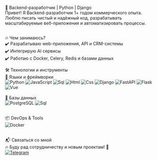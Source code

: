 🚀 Backend-разработчик | Python | Django <br>
Привет! Я Backend-разработчик 1+ годом коммерческого опыта.<br>
Люблю писать чистый и надёжный код, разрабатывать масштабируемые веб-приложения и автоматизировать процессы.<br><br>

🔥 Чем занимаюсь?<br>
✔️ Разрабатываю web-приложения, API и CRM-системы<br>
✔️ Интегрирую AI сервисы<br>
✔️ Работаю с Docker, Celery, Redis и базами данных<br>

🛠 Технологии и инструменты<br>
📌 Языки и фреймворки<br>
![Python](https://img.shields.io/badge/-Python-2f4f4f?style=for-the-badge&logo=python)
![JavaScript](https://img.shields.io/badge/-javascript-c0c0c0?style=for-the-badge&logo=javascript)
![Sql](https://img.shields.io/badge/-sql-000000?style=for-the-badge&logo=postgresql)
![Html](https://img.shields.io/badge/-html-008b8b?style=for-the-badge&logo=html5)
![Css](https://img.shields.io/badge/-css-57719b?style=for-the-badge&logo=c) 
![Django](https://img.shields.io/badge/-django-048280?style=for-the-badge&logo=django)
![FastAPI](https://img.shields.io/badge/-fastapi-e4ecfc?style=for-the-badge&logo=fastapi)
![Flask](https://img.shields.io/badge/-flask-046f87?style=for-the-badge&logo=flask) 
![Vue](https://img.shields.io/badge/-vue-085e17?style=for-the-badge&logo=v)<br>
<br>
💾 Базы данных<br>
![PostgreSQL](https://img.shields.io/badge/-PostgreSQL-000000?style=for-the-badge&logo=postgresql)
![Sql](https://img.shields.io/badge/-sqlite-000000?style=for-the-badge&logo=sqlite) <br><br>

📦 DevOps & Tools<br>
![Docker](https://img.shields.io/badge/-docker-042b7d?style=for-the-badge&logo=docker)<br><br>


📬 Связаться со мной<br>
🔥 Буду рад сотрудничеству и новым проектам! 🚀<br>
[![Telegram](https://img.shields.io/badge/-telegram-04597c?style=for-the-badge&logo=telegram)](https://t.me/Pa_0tel)

